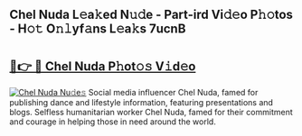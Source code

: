 ## Chel Nuda L𝚎a𝚔ed N𝚞𝚍e - Part-ird Vi𝚍𝚎o P𝚑𝚘tos - H𝚘𝚝 O𝚗𝚕yf𝚊ns L𝚎a𝚔s 7ucnB

# <h2><a href="http://kfalg2c.oniu.top/?m=Chel+Nuda">🔗👉 🔴 Chel Nuda P𝚑ot𝚘𝚜 V𝚒d𝚎o</a></h2>

[![Chel Nuda Nu𝚍e𝚜](https://i.imgur.com/0qMVB7G.gif)](http://kfalg2c.oniu.top/?m=Chel+Nuda)
Social media influencer Chel Nuda, famed for publishing dance and lifestyle information, featuring presentations and blogs. Selfless humanitarian worker Chel Nuda, famed for their commitment and courage in helping those in need around the world.  
